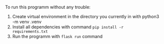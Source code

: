 To run this programm without any trouble:
1) Create virtual environment in the directory you currently in with python3 -m venv .venv
2) Install all dependencies with command ```pip install -r requirements.txt```
3) Run the programm with ```flask run``` command
